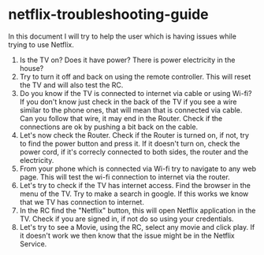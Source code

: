 # netflix-troubleshooting-guide

In this document I will try to help the user which is having issues while trying to use Netflix.
1. Is the TV on? Does it have power? There is power electricity in the house?
2. Try to turn it off and back on using the remote controller. This will reset the TV and will also test the RC.
3. Do you know if the TV is connected to internet via cable or using Wi-fi? If you don't know just check in the back of the TV if you see a wire similar to the phone ones, that will mean that is connected via cable. Can you follow that wire, it may end in the Router. Check if the connections are ok by pushing a bit back on the cable.
4. Let's now check the Router. Check if the Router is turned on, if not, try to find the power button and press it. If it doesn't turn on, check the power cord, if it's correcly connected to both sides, the router and the electricity.
5. From your phone which is connected via Wi-fi try to navigate to any web page. This will test the wi-fi connection to internet via the router.
6. Let's try to check if the TV has internet access. Find the browser in the menu of the TV. Try to make a search in google. If this works we know that we TV has connection to internet.
7. In the RC find the "Netflix" button, this will open Netflix application in the TV. Check if you are signed in, if not do so using your credentials. 
8. Let's try to see a Movie, using the RC, select any movie and click play. If it doesn't work we then know that the issue might be in the Netflix Service.
